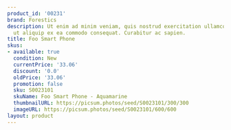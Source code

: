 ```yaml
---
product_id: '00231'
brand: Forestics
description: Ut enim ad minim veniam, quis nostrud exercitation ullamco laboris nisi
  ut aliquip ex ea commodo consequat. Curabitur ac sapien.
title: Foo Smart Phone
skus:
- available: true
  condition: New
  currentPrice: '33.06'
  discount: '0.0'
  oldPrice: '33.06'
  promotion: false
  sku: S0023101
  skuName: Foo Smart Phone - Aquamarine
  thumbnailURL: https://picsum.photos/seed/S0023101/300/300
  imageURL: https://picsum.photos/seed/S0023101/600/600
layout: product
---
```

